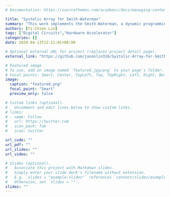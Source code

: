 ```yaml
---
# Documentation: https://sourcethemes.com/academic/docs/managing-content/

title: "Systolic Array for Smith-Waterman"
summary: "This work implements the Smith-Waterman, a dynamic programming algorithm for performing local DNA sequence alignment, using systolic array."
authors: [Yi-Chien Lin]
tags: ["Digital Circuits","Hardware Accelerator"]
categories: []
date: 2020-04-13T12:11:01+08:00

# Optional external URL for project (replaces project detail page).
external_link: "https://github.com/jasonlin316/Systolic-Array-for-Smith-Waterman"

# Featured image
# To use, add an image named `featured.jpg/png` to your page's folder.
# Focal points: Smart, Center, TopLeft, Top, TopRight, Left, Right, BottomLeft, Bottom, BottomRight.
image:
  caption: "featured.png"
  focal_point: "Smart"
  preview_only: false

# Custom links (optional).
#   Uncomment and edit lines below to show custom links.
# links:
# - name: Follow
#   url: https://twitter.com
#   icon_pack: fab
#   icon: twitter

url_code: ""
url_pdf: ""
url_slides: ""
url_video: ""

# Slides (optional).
#   Associate this project with Markdown slides.
#   Simply enter your slide deck's filename without extension.
#   E.g. `slides = "example-slides"` references `content/slides/example-slides.md`.
#   Otherwise, set `slides = ""`.
slides: ""
---
```

